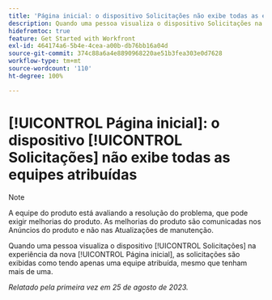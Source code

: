 ```yaml
---
title: 'Página inicial: o dispositivo Solicitações não exibe todas as equipes atribuídas'
description: Quando uma pessoa visualiza o dispositivo Solicitações na experiência da nova Página inicial, as solicitações são exibidas como tendo apenas uma equipe atribuída, mesmo que tenham mais de uma.
hidefromtoc: true
feature: Get Started with Workfront
exl-id: 464174a6-5b4e-4cea-a00b-db76bb16a04d
source-git-commit: 374c88a6a4e8890968220ae51b3fea303e0d7628
workflow-type: tm+mt
source-wordcount: '110'
ht-degree: 100%

---
```


# [!UICONTROL Página inicial]: o dispositivo [!UICONTROL Solicitações] não exibe todas as equipes atribuídas

>[!NOTE]
>
>A equipe do produto está avaliando a resolução do problema, que pode exigir melhorias do produto. As melhorias do produto são comunicadas nos Anúncios do produto e não nas Atualizações de manutenção.

Quando uma pessoa visualiza o dispositivo [!UICONTROL Solicitações] na experiência da nova [!UICONTROL Página inicial], as solicitações são exibidas como tendo apenas uma equipe atribuída, mesmo que tenham mais de uma.

_Relatado pela primeira vez em 25 de agosto de 2023._
